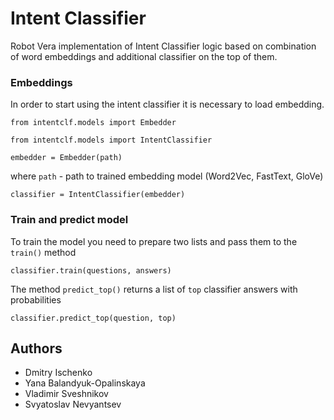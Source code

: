 # Intent Classifier

Robot Vera implementation of Intent Classifier logic based on combination of word embeddings and additional classifier on the top of them.

### Embeddings

In order to start using the intent classifier it is necessary to load embedding.

`from intentclf.models import Embedder`

`from intentclf.models import IntentClassifier`

`embedder = Embedder(path)`

where `path` - path to trained embedding model (Word2Vec, FastText, GloVe)

`classifier = IntentClassifier(embedder)`

### Train and predict model

To train the model you need to prepare two lists and pass them to the `train()` method

`classifier.train(questions, answers)`

The method `predict_top()` returns a list of `top` classifier answers with probabilities

`classifier.predict_top(question, top)`


## Authors

* Dmitry Ischenko
* Yana Balandyuk-Opalinskaya
* Vladimir Sveshnikov
* Svyatoslav Nevyantsev
